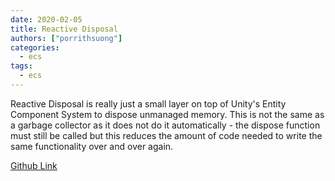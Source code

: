 ```yaml
---
date: 2020-02-05
title: Reactive Disposal
authors: ["porrithsuong"]
categories:
  - ecs
tags:
  - ecs
---
```


Reactive Disposal is really just a small layer on top of Unity's Entity Component System to dispose unmanaged memory. 
This is not the same as a garbage collector as it does not do it automatically - the dispose function must still be 
called but this reduces the amount of code needed to write the same functionality over and over again.

[Github Link](https://github.com/InitialPrefabs/ReactiveDisposal)
